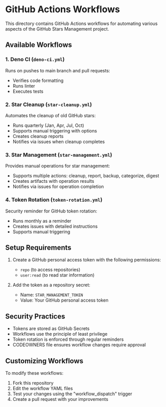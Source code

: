 # GitHub Actions Workflows

This directory contains GitHub Actions workflows for automating various aspects
of the GitHub Stars Management project.

## Available Workflows

### 1. Deno CI (`deno-ci.yml`)

Runs on pushes to main branch and pull requests:

- Verifies code formatting
- Runs linter
- Executes tests

### 2. Star Cleanup (`star-cleanup.yml`)

Automates the cleanup of old GitHub stars:

- Runs quarterly (Jan, Apr, Jul, Oct)
- Supports manual triggering with options
- Creates cleanup reports
- Notifies via issues when cleanup completes

### 3. Star Management (`star-management.yml`)

Provides manual operations for star management:

- Supports multiple actions: cleanup, report, backup, categorize, digest
- Creates artifacts with operation results
- Notifies via issues for operation completion

### 4. Token Rotation (`token-rotation.yml`)

Security reminder for GitHub token rotation:

- Runs monthly as a reminder
- Creates issues with detailed instructions
- Supports manual triggering

## Setup Requirements

1. Create a GitHub personal access token with the following permissions:
   - `repo` (to access repositories)
   - `user:read` (to read star information)

2. Add the token as a repository secret:
   - Name: `STAR_MANAGEMENT_TOKEN`
   - Value: Your GitHub personal access token

## Security Practices

- Tokens are stored as GitHub Secrets
- Workflows use the principle of least privilege
- Token rotation is enforced through regular reminders
- CODEOWNERS file ensures workflow changes require approval

## Customizing Workflows

To modify these workflows:

1. Fork this repository
2. Edit the workflow YAML files
3. Test your changes using the "workflow_dispatch" trigger
4. Create a pull request with your improvements
